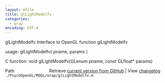 ```yaml
---
layout: mfile
title: glLightModelfv
categories:
  - wrap
encoding: UTF-8
---
```


glLightModelfv  Interface to OpenGL function glLightModelfv

usage:  glLightModelfv\( pname, params \)

C function:  void glLightModelfv\(GLenum pname, const GLfloat\* params\)


<div class="code_header" style="text-align:right;">
  <span style="float:left;">Path&nbsp;&nbsp;</span> <span class="counter">Retrieve <a href=
  "https://raw.github.com/Psychtoolbox-3/Psychtoolbox-3/beta/./PsychOpenGL/MOGL/wrap/glLightModelfv.m">current version from GitHub</a> | View <a href=
  "https://github.com/Psychtoolbox-3/Psychtoolbox-3/commits/beta/./PsychOpenGL/MOGL/wrap/glLightModelfv.m">changelog</a></span>
</div>
<div class="code">
  <code>./PsychOpenGL/MOGL/wrap/glLightModelfv.m</code>
</div>
